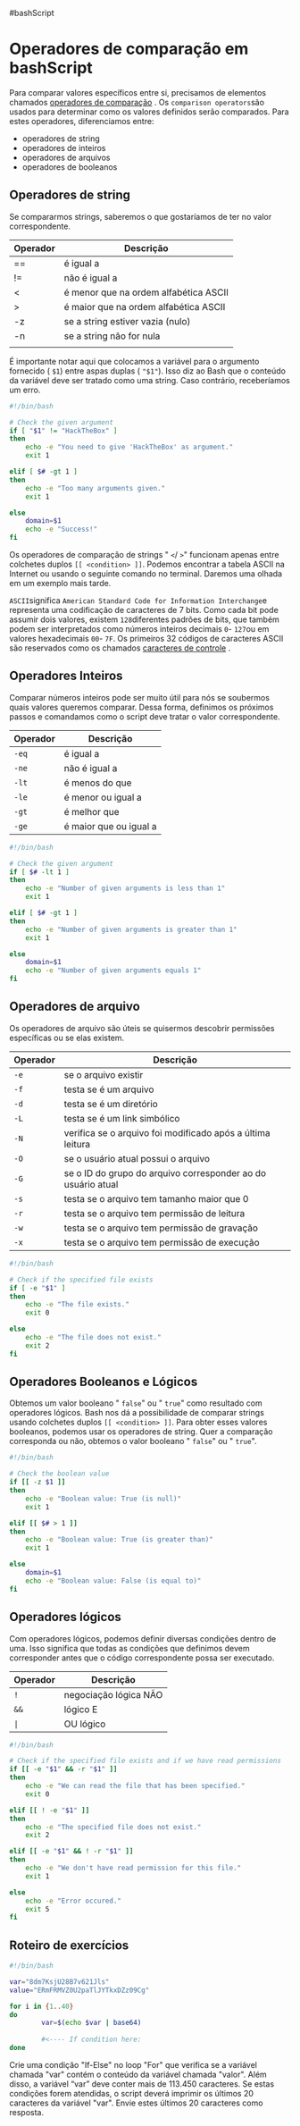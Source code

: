#bashScript 
# Operadores de comparação em bashScript

Para comparar valores específicos entre si, precisamos de elementos chamados [operadores de comparação](https://www.tldp.org/LDP/abs/html/comparison-ops.html) . Os `comparison operators`são usados ​​para determinar como os valores definidos serão comparados. Para estes operadores, diferenciamos entre:

- operadores de string
- operadores de inteiros
- operadores de arquivos
- operadores de booleanos

## Operadores de string

Se compararmos strings, saberemos o que gostaríamos de ter no valor correspondente.


| Operador | Descrição                             |
| -------- | ------------------------------------- |
| ==       | é igual a                             |
| !=       | não é igual a                         |
| <        | é menor que na ordem alfabética ASCII |
| >        | é maior que na ordem alfabética ASCII |
| -z       | se a string estiver vazia (nulo)      |
| -n       | se a string não for nula              |
|          |                                       |

É importante notar aqui que colocamos a variável para o argumento fornecido ( `$1`) entre aspas duplas ( `"$1"`). Isso diz ao Bash que o conteúdo da variável deve ser tratado como uma string. Caso contrário, receberíamos um erro.

```bash
#!/bin/bash

# Check the given argument
if [ "$1" != "HackTheBox" ]
then
	echo -e "You need to give 'HackTheBox' as argument."
	exit 1

elif [ $# -gt 1 ]
then
	echo -e "Too many arguments given."
	exit 1

else
	domain=$1
	echo -e "Success!"
fi
```

Os operadores de comparação de strings " `<`/ `>`" funcionam apenas entre colchetes duplos `[[ <condition> ]]`. Podemos encontrar a tabela ASCII na Internet ou usando o seguinte comando no terminal. Daremos uma olhada em um exemplo mais tarde.

`ASCII`significa `American Standard Code for Information Interchange`e representa uma codificação de caracteres de 7 bits. Como cada bit pode assumir dois valores, existem `128`diferentes padrões de bits, que também podem ser interpretados como números inteiros decimais `0`- `127`ou em valores hexadecimais `00`- `7F`. Os primeiros 32 códigos de caracteres ASCII são reservados como os chamados [caracteres de controle](https://en.wikipedia.org/wiki/Control_character) .

## Operadores Inteiros

Comparar números inteiros pode ser muito útil para nós se soubermos quais valores queremos comparar. Dessa forma, definimos os próximos passos e comandamos como o script deve tratar o valor correspondente.

|**Operador**|**Descrição**|
|---|---|
|`-eq`|é igual a|
|`-ne`|não é igual a|
|`-lt`|é menos do que|
|`-le`|é menor ou igual a|
|`-gt`|é melhor que|
|`-ge`|é maior que ou igual a|

```bash
#!/bin/bash

# Check the given argument
if [ $# -lt 1 ]
then
	echo -e "Number of given arguments is less than 1"
	exit 1

elif [ $# -gt 1 ]
then
	echo -e "Number of given arguments is greater than 1"
	exit 1

else
	domain=$1
	echo -e "Number of given arguments equals 1"
fi
```

## Operadores de arquivo

Os operadores de arquivo são úteis se quisermos descobrir permissões específicas ou se elas existem.

|**Operador**|**Descrição**|
|---|---|
|`-e`|se o arquivo existir|
|`-f`|testa se é um arquivo|
|`-d`|testa se é um diretório|
|`-L`|testa se é um link simbólico|
|`-N`|verifica se o arquivo foi modificado após a última leitura|
|`-O`|se o usuário atual possui o arquivo|
|`-G`|se o ID do grupo do arquivo corresponder ao do usuário atual|
|`-s`|testa se o arquivo tem tamanho maior que 0|
|`-r`|testa se o arquivo tem permissão de leitura|
|`-w`|testa se o arquivo tem permissão de gravação|
|`-x`|testa se o arquivo tem permissão de execução|

```bash
#!/bin/bash

# Check if the specified file exists
if [ -e "$1" ]
then
	echo -e "The file exists."
	exit 0

else
	echo -e "The file does not exist."
	exit 2
fi
```

## Operadores Booleanos e Lógicos

Obtemos um valor booleano " `false`" ou " `true`" como resultado com operadores lógicos. Bash nos dá a possibilidade de comparar strings usando colchetes duplos `[[ <condition> ]]`. Para obter esses valores booleanos, podemos usar os operadores de string. Quer a comparação corresponda ou não, obtemos o valor booleano " `false`" ou " `true`".

```bash
#!/bin/bash

# Check the boolean value
if [[ -z $1 ]]
then
	echo -e "Boolean value: True (is null)"
	exit 1

elif [[ $# > 1 ]]
then
	echo -e "Boolean value: True (is greater than)"
	exit 1

else
	domain=$1
	echo -e "Boolean value: False (is equal to)"
fi
```

## Operadores lógicos

Com operadores lógicos, podemos definir diversas condições dentro de uma. Isso significa que todas as condições que definimos devem corresponder antes que o código correspondente possa ser executado.

| **Operador** | **Descrição**         |
| ------------ | --------------------- |
| `!`          | negociação lógica NÃO |
| `&&`         | lógico E              |
| `\|`         | OU lógico             |

```bash
#!/bin/bash

# Check if the specified file exists and if we have read permissions
if [[ -e "$1" && -r "$1" ]]
then
	echo -e "We can read the file that has been specified."
	exit 0

elif [[ ! -e "$1" ]]
then
	echo -e "The specified file does not exist."
	exit 2

elif [[ -e "$1" && ! -r "$1" ]]
then
	echo -e "We don't have read permission for this file."
	exit 1

else
	echo -e "Error occured."
	exit 5
fi
```

## Roteiro de exercícios

```bash
#!/bin/bash

var="8dm7KsjU28B7v621Jls"
value="ERmFRMVZ0U2paTlJYTkxDZz09Cg"

for i in {1..40}
do
        var=$(echo $var | base64)
		
		#<---- If condition here:
done
```

Crie uma condição "If-Else" no loop "For" que verifica se a variável chamada "var" contém o conteúdo da variável chamada "valor". Além disso, a variável “var” deve conter mais de 113.450 caracteres. Se estas condições forem atendidas, o script deverá imprimir os últimos 20 caracteres da variável "var". Envie estes últimos 20 caracteres como resposta.
